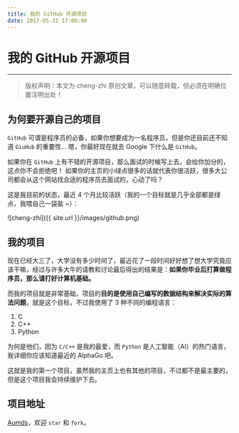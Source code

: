 ```yaml
---
title: 我的 GitHub 开源项目 
date: 2017-05-31 17:00:00
---
```


# 我的 GitHub 开源项目
***
> 版权声明：本文为 cheng-zhi 原创文章，可以随意转载，但必须在明确位置注明出处！ 

## 为何要开源自己的项目
`GitHub` 可谓是程序员的必备，如果你想要成为一名程序员，但是你还目前还不知道 `GiuHub` 的重要性... 嗯，你最好现在就去 Google 下什么是 `GitHub`。

如果你在 `GitHub` 上有不错的开源项目，那么面试的时候写上去，会给你加分的，这点你不会拒绝吧！
如果你的主页的小绿点很多的话就代表你很活跃，很多大公司都会从这个网站找合适的程序员去面试的，心动了吗？


这是我目前的状态，最近 4 个月比较活跃（我的一个目标就是几乎全部都是绿点，我喂自己一袋盐 ~）：

![cheng-zhi]({{ site.url }}/images/github.png)


## 我的项目
现在已经大三了，大学没有多少时间了，最近花了一段时间好好想了想大学究竟应该干嘛，经过与许多大牛的请教和讨论最后得出的结果是：**如果你毕业后打算做程序员，那么请打好计算机基础。**

而我的项目就是非常基础，项目的**目的是使用自己编写的数据结构来解决实际的算法问题**，就是这个目标，不过我使用了 3 种不同的编程语言：
1. C
2. C++
3. Python

为何是他们，因为 `C/C++` 是我的最爱，而 `Python` 是人工智能（AI）的热门语言，我详细你应该知道最近的 AlphaGo 吧。

这就是我的第一个项目，虽然我的主页上也有其他的项目，不过都不是最主要的，但是这个项目我会持续维护下去。

## 项目地址
[Aumds](https://github.com/cheng-zhi/Aumds)，欢迎 `star` 和 `fork`。


